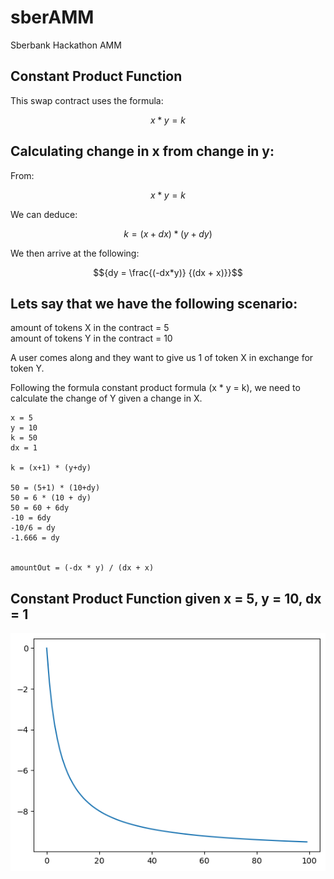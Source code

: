 # sberAMM

Sberbank Hackathon AMM

## Constant Product Function

This swap contract uses the formula:  

```math
{x * y = k}
``` 

## Calculating change in x from change in y:

From:  
```math
{x * y = k}
```

We can deduce:  
```math
{k = (x+dx) * (y+dy)} 
```  
  
We then arrive at the following:  
```math
{dy = \frac{(-dx*y)} {(dx + x)}}
```  


## Lets say that we have the following scenario:  

amount of tokens X in the contract = 5  
amount of tokens Y in the contract = 10  

A user comes along and they want to give us 1 of token X in exchange for token Y.

Following the formula constant product formula (x * y = k), we need to calculate the change of Y given a change in X.  

```
x = 5
y = 10
k = 50
dx = 1 

k = (x+1) * (y+dy)

50 = (5+1) * (10+dy)
50 = 6 * (10 + dy)
50 = 60 + 6dy
-10 = 6dy
-10/6 = dy
-1.666 = dy


amountOut = (-dx * y) / (dx + x)
```

## Constant Product Function given x = 5, y = 10, dx = 1

<p align="center">
   <img src="./doc/curve.png">
</p>
